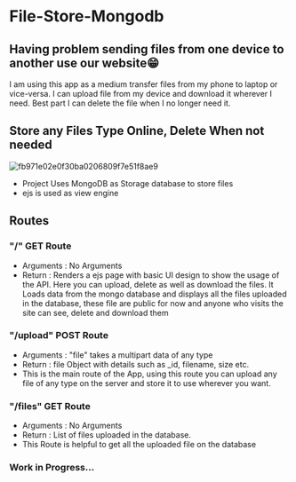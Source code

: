 # File-Store-Mongodb

## Having problem sending files from one device to another use our website😁

I am using this app as a medium transfer files from my phone to laptop or vice-versa. I can upload file from my device and download it wherever I need. Best part I can delete the file when I no longer need it.

## Store any Files Type Online, Delete When not needed

![fb971e02e0f30ba0206809f7e51f8ae9](https://user-images.githubusercontent.com/53327946/191242627-eecbe5bd-498c-4a76-a706-7ca6735838f2.jpg)

- Project Uses MongoDB as Storage database to store files
- ejs is used as view engine

## Routes

### "/" GET Route

- Arguments : No Arguments
- Return : Renders a ejs page with basic UI design to show the usage of the API.
  Here you can upload, delete as well as download the files.
  It Loads data from the mongo database and displays all the files uploaded in the database, these file are public for now and anyone who visits the site can see, delete and download them

### "/upload" POST Route

- Arguments : "file" takes a multipart data of any type
- Return : file Object with details such as \_id, filename, size etc.
- This is the main route of the App, using this route you can upload any file of any type on the server and store it to use wherever you want.

### "/files" GET Route

- Arguments : No Arguments
- Return : List of files uploaded in the database.
- This Route is helpful to get all the uploaded file on the database

### Work in Progress...
